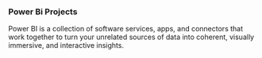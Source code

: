### Power Bi Projects ###


Power BI is a collection of software services, apps, and connectors that work together to turn your unrelated sources of data into coherent, visually immersive, and interactive insights.
 
